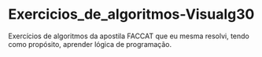 # Exercicios_de_algoritmos-Visualg30

Exercícios de algoritmos da apostila FACCAT que eu mesma resolvi, tendo como propósito, aprender lógica de programação.
